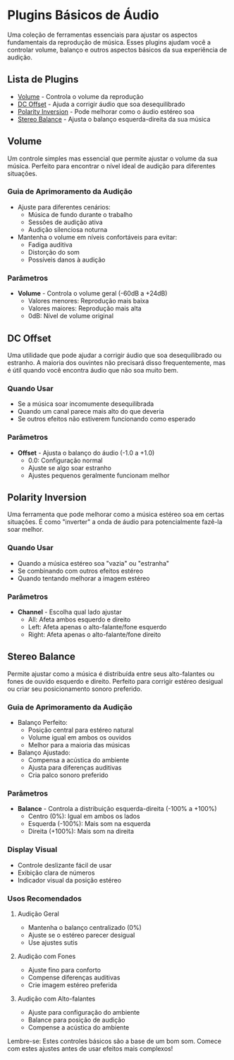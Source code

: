 # Plugins Básicos de Áudio

Uma coleção de ferramentas essenciais para ajustar os aspectos fundamentais da reprodução de música. Esses plugins ajudam você a controlar volume, balanço e outros aspectos básicos da sua experiência de audição.

## Lista de Plugins

- [Volume](#volume) - Controla o volume da reprodução
- [DC Offset](#dc-offset) - Ajuda a corrigir áudio que soa desequilibrado
- [Polarity Inversion](#polarity-inversion) - Pode melhorar como o áudio estéreo soa
- [Stereo Balance](#stereo-balance) - Ajusta o balanço esquerda-direita da sua música

## Volume

Um controle simples mas essencial que permite ajustar o volume da sua música. Perfeito para encontrar o nível ideal de audição para diferentes situações.

### Guia de Aprimoramento da Audição
- Ajuste para diferentes cenários:
  - Música de fundo durante o trabalho
  - Sessões de audição ativa
  - Audição silenciosa noturna
- Mantenha o volume em níveis confortáveis para evitar:
  - Fadiga auditiva
  - Distorção do som
  - Possíveis danos à audição

### Parâmetros
- **Volume** - Controla o volume geral (-60dB a +24dB)
  - Valores menores: Reprodução mais baixa
  - Valores maiores: Reprodução mais alta
  - 0dB: Nível de volume original

## DC Offset

Uma utilidade que pode ajudar a corrigir áudio que soa desequilibrado ou estranho. A maioria dos ouvintes não precisará disso frequentemente, mas é útil quando você encontra áudio que não soa muito bem.

### Quando Usar
- Se a música soar incomumente desequilibrada
- Quando um canal parece mais alto do que deveria
- Se outros efeitos não estiverem funcionando como esperado

### Parâmetros
- **Offset** - Ajusta o balanço do áudio (-1.0 a +1.0)
  - 0.0: Configuração normal
  - Ajuste se algo soar estranho
  - Ajustes pequenos geralmente funcionam melhor

## Polarity Inversion

Uma ferramenta que pode melhorar como a música estéreo soa em certas situações. É como "inverter" a onda de áudio para potencialmente fazê-la soar melhor.

### Quando Usar
- Quando a música estéreo soa "vazia" ou "estranha"
- Se combinando com outros efeitos estéreo
- Quando tentando melhorar a imagem estéreo

### Parâmetros
- **Channel** - Escolha qual lado ajustar
  - All: Afeta ambos esquerdo e direito
  - Left: Afeta apenas o alto-falante/fone esquerdo
  - Right: Afeta apenas o alto-falante/fone direito

## Stereo Balance

Permite ajustar como a música é distribuída entre seus alto-falantes ou fones de ouvido esquerdo e direito. Perfeito para corrigir estéreo desigual ou criar seu posicionamento sonoro preferido.

### Guia de Aprimoramento da Audição
- Balanço Perfeito:
  - Posição central para estéreo natural
  - Volume igual em ambos os ouvidos
  - Melhor para a maioria das músicas
- Balanço Ajustado:
  - Compensa a acústica do ambiente
  - Ajusta para diferenças auditivas
  - Cria palco sonoro preferido

### Parâmetros
- **Balance** - Controla a distribuição esquerda-direita (-100% a +100%)
  - Centro (0%): Igual em ambos os lados
  - Esquerda (-100%): Mais som na esquerda
  - Direita (+100%): Mais som na direita

### Display Visual
- Controle deslizante fácil de usar
- Exibição clara de números
- Indicador visual da posição estéreo

### Usos Recomendados

1. Audição Geral
   - Mantenha o balanço centralizado (0%)
   - Ajuste se o estéreo parecer desigual
   - Use ajustes sutis

2. Audição com Fones
   - Ajuste fino para conforto
   - Compense diferenças auditivas
   - Crie imagem estéreo preferida

3. Audição com Alto-falantes
   - Ajuste para configuração do ambiente
   - Balance para posição de audição
   - Compense a acústica do ambiente

Lembre-se: Estes controles básicos são a base de um bom som. Comece com estes ajustes antes de usar efeitos mais complexos!